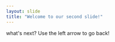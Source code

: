 ```yaml
---
layout: slide
title: "Welcome to our second slide!"
---
```

what's next?
Use the left arrow to go back!

